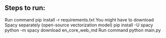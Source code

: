 ## Steps to run:
Run command pip install -r requirements.txt
You might have to download Spacy separately (open-source vectorization model)
pip install -U spacy
python -m spacy download en_core_web_md
Run command python main.py
